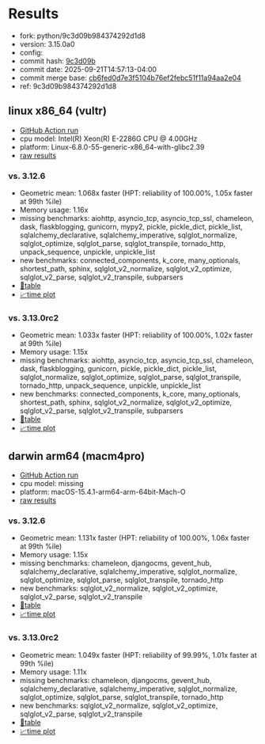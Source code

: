 # Results

- fork: python/9c3d09b984374292d1d8
- version: 3.15.0a0
- config: 
- commit hash: [9c3d09b](https://github.com/python/cpython/commit/9c3d09b)
- commit date: 2025-09-21T14:57:13-04:00
- commit merge base: [cb6fed0d7e3f5104b76ef2febc51f11a94aa2e04](https://github.com/python/cpython/commit/cb6fed0d7e3f5104b76ef2febc51f11a94aa2e04)
- ref: 9c3d09b984374292d1d8

## linux x86_64 (vultr)

- [GitHub Action run](https://github.com/facebookexperimental/free-threading-benchmarking/actions/runs/17901073158)
- cpu model: Intel(R) Xeon(R) E-2286G CPU @ 4.00GHz
- platform: Linux-6.8.0-55-generic-x86_64-with-glibc2.39
- [raw results](bm-20250921-vultr-x86_64-python-9c3d09b984374292d1d8-3.15.0a0-9c3d09b.json)

### vs. 3.12.6

- Geometric mean: 1.068x faster (HPT: reliability of 100.00%, 1.05x faster at 99th %ile)
- Memory usage: 1.16x
- missing benchmarks: aiohttp, asyncio_tcp, asyncio_tcp_ssl, chameleon, dask, flaskblogging, gunicorn, mypy2, pickle, pickle_dict, pickle_list, sqlalchemy_declarative, sqlalchemy_imperative, sqlglot_normalize, sqlglot_optimize, sqlglot_parse, sqlglot_transpile, tornado_http, unpack_sequence, unpickle, unpickle_list
- new benchmarks: connected_components, k_core, many_optionals, shortest_path, sphinx, sqlglot_v2_normalize, sqlglot_v2_optimize, sqlglot_v2_parse, sqlglot_v2_transpile, subparsers
- [📄table](bm-20250921-vultr-x86_64-python-9c3d09b984374292d1d8-3.15.0a0-9c3d09b-vs-3.12.6.md)
- [📈time plot](bm-20250921-vultr-x86_64-python-9c3d09b984374292d1d8-3.15.0a0-9c3d09b-vs-3.12.6.svg)

### vs. 3.13.0rc2

- Geometric mean: 1.033x faster (HPT: reliability of 100.00%, 1.02x faster at 99th %ile)
- Memory usage: 1.15x
- missing benchmarks: aiohttp, asyncio_tcp, asyncio_tcp_ssl, chameleon, dask, flaskblogging, gunicorn, pickle, pickle_dict, pickle_list, sqlglot_normalize, sqlglot_optimize, sqlglot_parse, sqlglot_transpile, tornado_http, unpack_sequence, unpickle, unpickle_list
- new benchmarks: connected_components, k_core, many_optionals, shortest_path, sphinx, sqlglot_v2_normalize, sqlglot_v2_optimize, sqlglot_v2_parse, sqlglot_v2_transpile, subparsers
- [📄table](bm-20250921-vultr-x86_64-python-9c3d09b984374292d1d8-3.15.0a0-9c3d09b-vs-3.13.0rc2.md)
- [📈time plot](bm-20250921-vultr-x86_64-python-9c3d09b984374292d1d8-3.15.0a0-9c3d09b-vs-3.13.0rc2.svg)

## darwin arm64 (macm4pro)

- [GitHub Action run](https://github.com/facebookexperimental/free-threading-benchmarking/actions/runs/17901073158)
- cpu model: missing
- platform: macOS-15.4.1-arm64-arm-64bit-Mach-O
- [raw results](bm-20250921-macm4pro-arm64-python-9c3d09b984374292d1d8-3.15.0a0-9c3d09b.json)

### vs. 3.12.6

- Geometric mean: 1.131x faster (HPT: reliability of 100.00%, 1.06x faster at 99th %ile)
- Memory usage: 1.15x
- missing benchmarks: chameleon, djangocms, gevent_hub, sqlalchemy_declarative, sqlalchemy_imperative, sqlglot_normalize, sqlglot_optimize, sqlglot_parse, sqlglot_transpile, tornado_http
- new benchmarks: sqlglot_v2_normalize, sqlglot_v2_optimize, sqlglot_v2_parse, sqlglot_v2_transpile
- [📄table](bm-20250921-macm4pro-arm64-python-9c3d09b984374292d1d8-3.15.0a0-9c3d09b-vs-3.12.6.md)
- [📈time plot](bm-20250921-macm4pro-arm64-python-9c3d09b984374292d1d8-3.15.0a0-9c3d09b-vs-3.12.6.svg)

### vs. 3.13.0rc2

- Geometric mean: 1.049x faster (HPT: reliability of 99.99%, 1.01x faster at 99th %ile)
- Memory usage: 1.11x
- missing benchmarks: chameleon, djangocms, gevent_hub, sqlalchemy_declarative, sqlalchemy_imperative, sqlglot_normalize, sqlglot_optimize, sqlglot_parse, sqlglot_transpile, tornado_http
- new benchmarks: sqlglot_v2_normalize, sqlglot_v2_optimize, sqlglot_v2_parse, sqlglot_v2_transpile
- [📄table](bm-20250921-macm4pro-arm64-python-9c3d09b984374292d1d8-3.15.0a0-9c3d09b-vs-3.13.0rc2.md)
- [📈time plot](bm-20250921-macm4pro-arm64-python-9c3d09b984374292d1d8-3.15.0a0-9c3d09b-vs-3.13.0rc2.svg)

